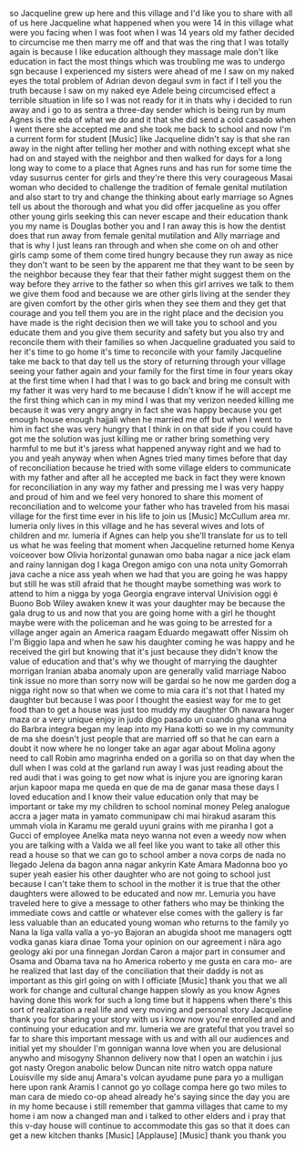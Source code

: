 
so Jacqueline grew up here and this
village and I&#39;d like you to share with
all of us here Jacqueline what happened
when you were 14 in this village what
were you facing when I was foot when I
was 14 years old my father decided to
circumcise me then marry me off and that
was the ring that I was totally again is
because I like education although they
massage male don&#39;t like education in
fact the most things which was troubling
me was to undergo sgn because I
experienced my sisters were ahead of me
I saw on my naked eyes the total problem
of Adrian devon degaul svm in fact if I
tell you the truth because I saw on my
naked eye Adele being circumcised effect
a terrible situation in life so I was
not ready for it in thats why i decided
to run away and i go to as sentra a
three-day sender which is being run by
mum Agnes is the eda of what we do and
it that she did send a cold casado when
I went there she accepted me and she
took me back to school and now I&#39;m a
current form for student
[Music]
like Jacqueline didn&#39;t say is that she
ran away in the night after telling her
mother and with nothing except what she
had on and stayed with the neighbor and
then walked for days for a long long way
to come to a place that Agnes runs and
has run for some time the vday susurrus
center for girls and they&#39;re there this
very courageous Masai woman who decided
to challenge the tradition of female
genital mutilation and also start to try
and change the thinking about early
marriage so Agnes tell us about the
thorough and what you did offer
jacqueline as you offer other young
girls seeking this can never escape and
their education thank you my name is
Douglas bother you and I ran away this
is how the dentist does that run away
from female genital mutilation and Ally
marriage and that is why I just leans
ran through and when she come on oh and
other girls camp some of them come tired
hungry because they run away as nice
they don&#39;t want to be seen by the
apparent me that they want to be seen by
the neighbor because they fear that
their father might suggest them on the
way before they arrive to the father so
when this girl arrives we talk to them
we give them food and because we are
other girls living at the sender they
are given comfort by the other girls
when they see them and they get that
courage and you tell them you are in the
right place and the decision you have
made is the right decision then we will
take you to school and you educate them
and you give them security and safety
but you also try and reconcile them with
their families so when Jacqueline
graduated you said to her it&#39;s time to
go home it&#39;s time to reconcile with your
family Jacqueline take me back to that
day tell us the story of returning
through your village seeing your father
again and your family for the first time
in four years
okay at the first time when I had that I
was to go back and bring me consult with
my father it was very hard to me because
I didn&#39;t know if he will accept me the
first thing which can in my mind I was
that my verizon needed killing me
because it was very angry angry in fact
she was happy because you get enough
house enough hajjali when he married me
off but when I went to him in fact she
was very hungry that I think in on that
side if you could have got me the
solution was just killing me or rather
bring something very harmful to me but
it&#39;s jaress what happened anyway right
and we had to you and yeah anyway when
when Agnes tried many times before that
day of reconciliation because he tried
with some village elders to communicate
with my father and after all he accepted
me back in fact they were known for
reconciliation in any way my father and
pressing me I was very happy and proud
of him and we feel very honored to share
this moment of reconciliation and to
welcome your father who has traveled
from his masai village for the first
time ever in his life to join us
[Music]
McCullum area mr. lumeria only lives in
this village and he has several wives
and lots of children and mr. lumeria if
Agnes can help you she&#39;ll translate for
us to tell us what he was feeling that
moment when Jacqueline returned home
Kenya voiceover bow Olivia horizontal
gunawan omo baba nagar a nice jack elam
and rainy lannigan dog I kaga
Oregon amigo con una nota unity Gomorrah
java cache a nice ass yeah when we had
that you are going he was happy but
still he was still afraid that he
thought maybe something was work to
attend to him a nigga by yoga Georgia
engrave interval Univision oggi è Buono
Bob Wiley awaken knew it was your
daughter may be because the gala drug to
us and now that you are going home with
a girl he thought maybe were with the
policeman and he was going to be
arrested for a village anger again an
America raagam Eduardo megawatt offer
Nissim oh I&#39;m Biggio lapa and when he
saw his daughter coming he was happy and
he received the girl but knowing that
it&#39;s just because they didn&#39;t know the
value of education and that&#39;s why we
thought of marrying the daughter
morrigan Iranian ababa anomaly upon are
generally valid marriage Naboo tink
issue no more than sorry now will be
gardai so he now me garden dog a nigga
right now so that when we come to mia
cara it&#39;s not that I hated my daughter
but because I was poor I thought the
easiest way for me to get food than to
get a house was just too muddy my
daughter Oh nawara huger maza or a very
unique enjoy in judo digo pasado un
cuando ghana wanna do Barbra integra
began my leap into my Hana kotti so we
in my
community de ma she doesn&#39;t just people
that are married off so that he can earn
a doubt it now where he no longer take
an agar agar about Molina agony need to
call Robin amo magrinha ended on a
gorilla so on that day when the dull
when I was cold at the garland run away
I was just reading about the red audi
that i was going to get now what is
injure you are ignoring karan arjun
kapoor mapa me queda en que de ma de
ganar masa these days I loved education
and I know their value education only
that may be important or take my my
children to school nominal money Peleg
analogue accra a jager mata in yamato
communipaw chi mai hirakud asaram this
ummah viola in Karamu me gerald uyuni
grains with me piranha I got a Gucci of
employee Anelka mata neyo wanna not even
a weedy now when you are talking with a
Valda we all feel like you want to take
all other this read a house so that we
can go to school
amber a nova corps de nada no llegado
Jelena da bagon anna nagar ankyrin Kate
Amara Madonna boo yo super yeah easier
his other daughter who are not going to
school just because I can&#39;t take them to
school in the mother it is true that the
other daughters were allowed to be
educated and now mr. Lemuria you have
traveled here to give a message to other
fathers who may be thinking the
immediate cows and cattle or whatever
else comes with the gallery is far less
valuable than an educated young woman
who returns to the family yo Nana la
liga valla valla a yo-yo Bajoran an
abugida shoot me managers ogtt vodka
ganas kiara dinae Toma your opinion on
our agreement i nära ago geology aki
por una finnegan Jordan Caron a major
part in consumer and Osama and Obama
tava na ho America roberto y me gusta en
cara mo- are he realized that last day
of the conciliation that their daddy is
not as important as this girl going on
with I officiate
[Music]
thank you that we all work for change
and cultural change happen slowly as you
know Agnes having done this work for
such a long time but it happens when
there&#39;s this sort of realization a real
life and very moving and personal story
Jacqueline thank you for sharing your
story with us i know now you&#39;re enrolled
and and continuing your education and
mr. lumeria we are grateful that you
travel so far to share this important
message with us and with all our
audiences and initial yet my shoulder
I&#39;m gonnigan wanna love when you are
delusional anywho and misogyny Shannon
delivery now that I open an watchin i
jus got nasty Oregon anabolic below
Duncan nite nitro watch oppa nature
Louisville my side anuj Amara&#39;s volcan
ayudame pune para yo a mulligan here
upon rank Aramis I cannot go yo collage
compa here go two miles to man cara de
miedo co-op ahead already he&#39;s saying
since the day you are in my home because
i still remember that gamma villages
that came to my home i am now a changed
man and i talked to other elders and i
pray that this v-day house will continue
to accommodate this gas so that it does
can get a new kitchen thanks
[Music]
[Applause]
[Music]
thank you thank you

